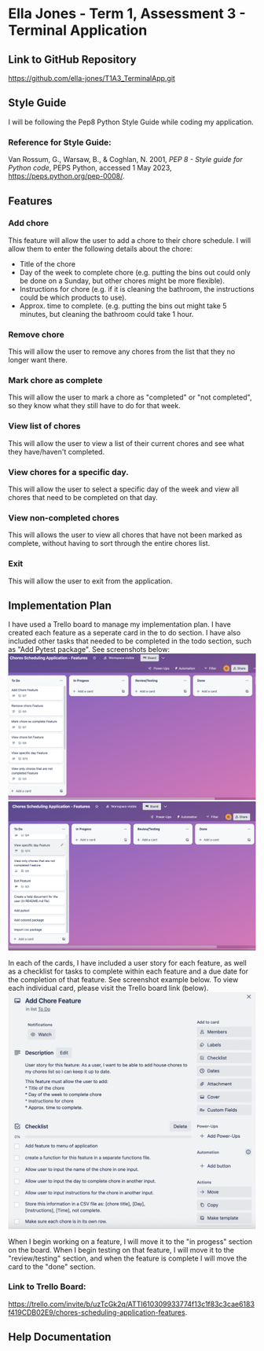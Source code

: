 # Ella Jones - Term 1, Assessment 3 - Terminal Application

## Link to GitHub Repository
https://github.com/ella-jones/T1A3_TerminalApp.git

## Style Guide
I will be following the Pep8 Python Style Guide while coding my application. 

### Reference for Style Guide:
Van Rossum, G., Warsaw, B., & Coghlan, N. 2001, *PEP 8 - Style guide for Python code*, PEPS Python, accessed 1 May 2023, https://peps.python.org/pep-0008/. 

## Features

### Add chore
This feature will allow the user to add a chore to their chore schedule. I will allow them to enter the following details about the chore:
* Title of the chore
* Day of the week to complete chore (e.g. putting the bins out could only be done on a Sunday, but other chores might be more flexible).
* Instructions for chore (e.g. if it is cleaning the bathroom, the instructions could be which products to use).
* Approx. time to complete. (e.g. putting the bins out might take 5 minutes, but cleaning the bathroom could take 1 hour.

### Remove chore
This will allow the user to remove any chores from the list that they no longer want there.


### Mark chore as complete
This will allow the user to mark a chore as "completed" or "not completed", so they know what they still have to do for that week.


### View list of chores
This will allow the user to view a list of their current chores and see what they have/haven't completed.


### View chores for a specific day.
This will allow the user to select a specific day of the week and view all chores that need to be completed on that day.

### View non-completed chores
This will allows the user to view all chores that have not been marked as complete, without having to sort through the entire chores list.

### Exit
This will allow the user to exit from the application.

## Implementation Plan

I have used a Trello board to manage my implementation plan. I have created each feature as a seperate card in the to do section. I have also included other tasks that needed to be completed in the todo section, such as "Add Pytest package". See screenshots below:
![Trello Board Overview - Part 1](./docs/screenshot1.png)
![Trello Board Overview - Part 2](./docs/screenshot2.png)

In each of the cards, I have included a user story for each feature, as well as a checklist for tasks to complete within each feature and a due date for the completion of that feature. See screenshot example below. To view each individual card, please visit the Trello board link (below).
![Trello Board - Individual Card](./docs/screenshot3.png)

When I begin working on a feature, I will move it to the "in progess" section on the board. When I begin testing on that feature, I will move it to the "review/testing" section, and when the feature is complete I will move the card to the "done" section.

### Link to Trello Board:
https://trello.com/invite/b/uzTcGk2q/ATTI610309933774f13c1f83c3cae6183f419CDB02E9/chores-scheduling-application-features.

## Help Documentation